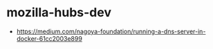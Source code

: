 mozilla-hubs-dev
================
- https://medium.com/nagoya-foundation/running-a-dns-server-in-docker-61cc2003e899

